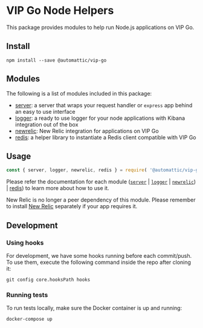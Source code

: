 # VIP Go Node Helpers

This package provides modules to help run Node.js applications on VIP Go.

## Install

```
npm install --save @automattic/vip-go
```

## Modules

The following is a list of modules included in this package:

- [server](https://github.com/Automattic/vip-go-node/tree/trunk/src/server): a server that wraps your request handler or `express` app behind an easy to use interface
- [logger](https://github.com/Automattic/vip-go-node/tree/trunk/src/logger): a ready to use logger for your node applications with Kibana integration out of the box
- [newrelic](https://github.com/Automattic/vip-go-node/tree/trunk/src/newrelic): New Relic integration for applications on VIP Go
- [redis](https://github.com/Automattic/vip-go-node/tree/trunk/src/redis): a helper library to instantiate a Redis client compatible with VIP Go

## Usage

```js
const { server, logger, newrelic, redis } = require( '@automattic/vip-go' );
```

Please refer the documentation for each module ([`server`](https://github.com/Automattic/vip-go-node/blob/trunk/src/server/README.md) | [`logger`](https://github.com/Automattic/vip-go-node/blob/trunk/src/logger/README.md) | [`newrelic`](https://github.com/Automattic/vip-go-node/blob/trunk/src/newrelic/README.md)) | [redis](https://github.com/Automattic/vip-go-node/tree/trunk/src/redis)) to learn more about how to use it.

New Relic is no longer a peer dependency of this module. Please remember to install [New Relic](https://docs.newrelic.com/docs/agents/manage-apm-agents/installation/install-agent) separately if your app requires it.

## Development

### Using hooks

For development, we have some hooks running before each commit/push. To use them, execute the following command inside the repo after cloning it:

```
git config core.hooksPath hooks
```

### Running tests

To run tests locally, make sure the Docker container is up and running:

```
docker-compose up
```
